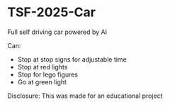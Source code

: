 # TSF-2025-Car

Full self driving car powered by AI

Can:
- Stop at stop signs for adjustable time
- Stop at red lights
- Stop for lego figures
- Go at green light

Disclosure: This was made for an educational project
